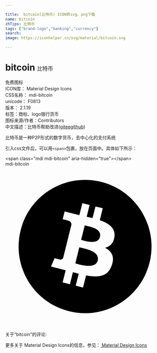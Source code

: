 ```yaml
---

title:  bitcoin(比特币) ICON转svg、png下载
name: bitcoin
zhTips: 比特币
tags: ["brand-logo","banking","currency"]
search: 
image: https://iconhelper.cn/svg/material/bitcoin.svg

---
```


# bitcoin  <small style="font-size: 60%;font-weight: 100">比特币</small>


<div class="detail-page">
<p>
<span><span class="badge-success badge">免费图标</span> </span>
<br/>
<span>
ICON库：
<span class="badge-secondary badge">Material Design Icons</span> 
</span>
<br/>
<span>
CSS名称：
<span class="badge-secondary badge">mdi-bitcoin</span> 
</span>
<br/>
<span>
unicode：
<span class="badge-secondary badge">F0813</span> 
<copy-btn content='F0813' btn-title=""></copy-btn>
<copy-btn :content='String.fromCodePoint(parseInt("F0813", 16))' btn-title="复制U"></copy-btn>
</span>
<br/>
<span>
版本：
<span class="badge-secondary badge">2.1.19</span> 
</span><br/><span>标签：<span class="badge-light badge"><router-link to="/tags/brand-logo.html">商标、logo</router-link></span><span class="badge-light badge"><router-link to="/tags/banking.html">银行</router-link></span><span class="badge-light badge"><router-link to="/tags/currency.html">货币</router-link></span></span>
<br/>
<span>图标来源/作者：<span class="badge-light badge">Contributors</span></span> 
<br/>
<span class="zh-detail">中文描述：<span class="badge-primary badge">比特币</span><span class="help-link"><span>帮助改进</span>(<a href="https://gitee.com/liuwave/icon-helper/edit/master/json/material/bitcoin.json" target="_blank" rel="noopener noreferrer">gitee</a><a href="https://github.com/liuwave/icon-helper/edit/master/json/material/bitcoin.json" target="_blank" rel="noopener noreferrer">github</a></span>)</span><br/>
</p>
</div><div class="description description alert alert-light">比特币是一种P2P形式的数字货币，去中心化的支付系统</div>
<div class="alert alert-dark">
  <i class="mdi mdi-bitcoin mdi-48px"></i>
  <i class="mdi mdi-bitcoin mdi-36px"></i>
  <i class="mdi mdi-bitcoin mdi-24px"></i>
  <i class="mdi mdi-bitcoin mdi-18px"></i>
</div>
<div>
  <p>引入css文件后，可以用<code>&lt;span&gt;</code>包裹，放在页面中。具体如下所示：    
  </p>
  <div class="alert alert-primary" style="font-size: 14px">
    &lt;span class="mdi mdi-bitcoin" aria-hidden="true"&gt;&lt;/span&gt;
    <copy-btn content='<span class="mdi mdi-bitcoin" aria-hidden="true"></span>'></copy-btn>
  </div>
  <div class="alert alert-secondary">
    <i class="mdi mdi-bitcoin"
    style="font-size: 24px"
    aria-hidden="true"></i> mdi-bitcoin
    <copy-btn content="mdi-bitcoin" btn-title="复制图标名称"></copy-btn>
  </div>
</div>
<div id="svg" class="svg-wrap">
<svg xmlns="http://www.w3.org/2000/svg" viewBox="0 0 24 24"><path d="M14.24 10.56C13.93 11.8 12 11.17 11.4 11L11.95 8.82C12.57 9 14.56 9.26 14.24 10.56M11.13 12.12L10.53 14.53C11.27 14.72 13.56 15.45 13.9 14.09C14.26 12.67 11.87 12.3 11.13 12.12M21.7 14.42C20.36 19.78 14.94 23.04 9.58 21.7C4.22 20.36 .963 14.94 2.3 9.58C3.64 4.22 9.06 .964 14.42 2.3C19.77 3.64 23.03 9.06 21.7 14.42M14.21 8.05L14.66 6.25L13.56 6L13.12 7.73C12.83 7.66 12.54 7.59 12.24 7.53L12.68 5.76L11.59 5.5L11.14 7.29C10.9 7.23 10.66 7.18 10.44 7.12L10.44 7.12L8.93 6.74L8.63 7.91C8.63 7.91 9.45 8.1 9.43 8.11C9.88 8.22 9.96 8.5 9.94 8.75L8.71 13.68C8.66 13.82 8.5 14 8.21 13.95C8.22 13.96 7.41 13.75 7.41 13.75L6.87 15L8.29 15.36C8.56 15.43 8.82 15.5 9.08 15.56L8.62 17.38L9.72 17.66L10.17 15.85C10.47 15.93 10.76 16 11.04 16.08L10.59 17.87L11.69 18.15L12.15 16.33C14 16.68 15.42 16.54 16 14.85C16.5 13.5 16 12.7 15 12.19C15.72 12 16.26 11.55 16.41 10.57C16.61 9.24 15.59 8.53 14.21 8.05Z" /></svg>
</div>
<detail full-name='mdi-bitcoin'></detail>
<div>
<p>关于“bitcoin”的评论:</p>
</div>
<Vssue title="关于“bitcoin”的评论" ></Vssue>    
<div><p>更多关于 Material Design Icons的信息，参见：<a target="_blank" href="https://iconhelper.cn/material.html"> Material Design Icons</a>
</p></div>
